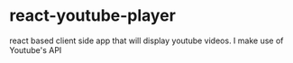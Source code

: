 # react-youtube-player
react based client side app that will display youtube videos. I make use of Youtube's API
